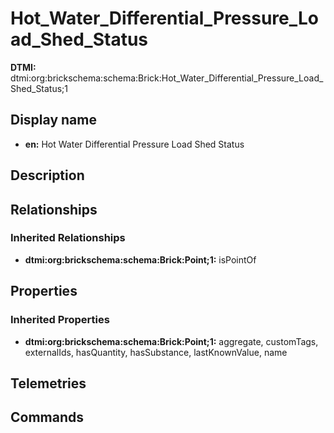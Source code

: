 # Hot_Water_Differential_Pressure_Load_Shed_Status
**DTMI:** dtmi:org:brickschema:schema:Brick:Hot_Water_Differential_Pressure_Load_Shed_Status;1
## Display name
- **en:** Hot Water Differential Pressure Load Shed Status
## Description
## Relationships
### Inherited Relationships
* **dtmi:org:brickschema:schema:Brick:Point;1:** isPointOf
## Properties
### Inherited Properties
* **dtmi:org:brickschema:schema:Brick:Point;1:** aggregate, customTags, externalIds, hasQuantity, hasSubstance, lastKnownValue, name
## Telemetries
## Commands
